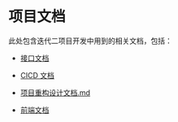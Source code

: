 # 项目文档

此处包含迭代二项目开发中用到的相关文档，包括：

- [接口文档](接口文档/README.md) 

- [CICD 文档](CICD文档.md) 

- [项目重构设计文档.md](项目重构设计文档.md) 

- [前端文档](前端文档.md) 

